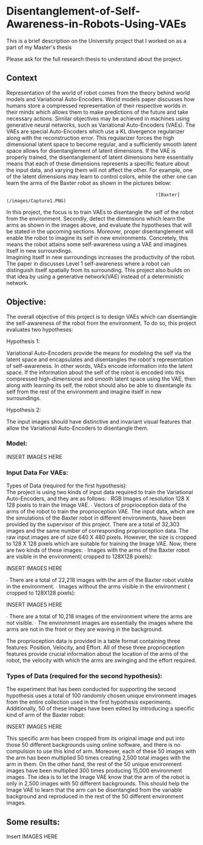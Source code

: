 # Disentanglement-of-Self-Awareness-in-Robots-Using-VAEs
This is a brief description on the University project that I worked on as a part of my Master's thesis


Please ask for the full research thesis to understand about the project.

## Context
Representation of the world of robot comes from the theory behind world models and Variational  Auto-Encoders. World models paper discusses how humans store a compressed representation of  their respective worlds in their minds which allows them to make predictions of the future and take  necessary actions. Similar objectives may be achieved in machines using generative neural  networks, such as Variational Auto-Encoders (VAEs). The VAEs are special Auto-Encoders which use a  KL divergence regularizer along with the reconstruction error. This regularizer forces the high  dimensional latent space to become regular, and a sufficiently smooth latent space allows for  disentanglement of latent dimensions. 
If the VAE is properly trained, the disentanglement of latent dimensions here essentially means that  each of these dimensions represents a specific feature about the input data, and varying them will  not affect the other. For example, one of the latent dimensions may learn to control colors,  while the other one can learn the arms of the Baxter robot as shown in the pictures below: 
  
                                                           ![Baxter](/images/Capture1.PNG)

In this project, the focus is to train VAEs to disentangle the self of the robot from the environment.  Secondly, detect the dimensions which learn the arms as shown in the images above, and evaluate  the hypotheses that will be stated in the upcoming sections. Moreover, proper disentanglement will  enable the robot to imagine its self in new environments. Concretely, this means the robot attains  some self-awareness using a VAE and imagines itself in new surroundings.  
Imagining itself in new surroundings increases the productivity of the robot. The paper in discusses Level 1 self-awareness where a robot can distinguish itself spatially from its surrounding. This project also builds on that idea by using a generative network(VAE) instead of a deterministic network. 

## Objective: 

The overall objective of this project is to design VAEs which can disentangle the self-awareness of  the robot from the environment. To do so, this project evaluates two hypotheses: 

Hypothesis 1: 

Variational Auto-Encoders provide the means for modeling the self via the latent space and  encapsulates and disentangles the robot's representation of self-awareness. 
In other words, VAEs encode information into the latent space. If the information about the self of  the robot is encoded into this compressed high-dimensional and smooth latent space using the VAE,  then along with learning its self, the robot should also be able to disentangle its self from the rest of  the environment and imagine itself in new surroundings.  

Hypothesis 2: 

The input images should have distinctive and invariant visual features that allow the Variational  Auto-Encoders to disentangle them. 

### Model:

INSERT IMAGES HERE

###  Input Data For VAEs: 
Types of Data (required for the first hypothesis):  
The project is using two kinds of input data required to train the Variational Auto-Encoders, and  they are as follows: 
∙ RGB Images of resolution 128 X 128 pixels to train the Image VAE. 
∙ Vectors of proprioception data of the arms of the robot to train the proprioception VAE. 
The input data, which are the simulations of the Baxter robot in different environments, have been  provided by the supervisor of this project. There are a total of 32,303 images and the same number  of corresponding proprioception data. 
The raw input images are of size 640 X 480 pixels. However, the size is cropped to 128 X 128 pixels  which are suitable for training the Image VAE. Now, there are two kinds of these images: 
∙ Images with the arms of the Baxter robot are visible in the environment( cropped to  128X128 pixels): 

INSERT IMAGES HERE

∙ There are a total of 22,218 images with the arm of the Baxter robot visible in the  environment. 
∙ Images without the arms visible in the environment ( cropped to 128X128 pixels):

INSERT IMAGES HERE

∙ There are a total of 10,218 images of the environment where the arms are not visible. ∙ The environment images are essentially the images where the arms are not in the front or  they are waving in the background.  

The proprioception data is provided in a table format containing three features: Position, Velocity,  and Effort. All of these three proprioception features provide crucial information about the location  of the arms of the robot, the velocity with which the arms are swinging and the effort required.

### Types of Data (required for the second hypothesis):  

The experiment that has been conducted for supporting the second hypothesis uses a total of 100  randomly chosen unique environment images from the entire collection used in the first hypothesis  experiments. Additionally, 50 of these images have been edited by introducing a specific kind of arm of the Baxter robot:

INSERT IMAGES HERE

This specific arm has been cropped from its original image and put into those 50 different  backgrounds using online software, and there is no compulsion to use this kind of arm. Moreover,  each of these 50 images with the arm has been multiplied 50 times creating 2,500 total images with  the arm in them. On the other hand, the rest of the 50 unique environment images have been  multiplied 300 times producing 15,000 environment images. The idea is to let the Image VAE know  that the arm of the robot is only in 2,500 images with 50 different backgrounds. This should help the  Image VAE to learn that the arm can be disentangled from the variable background and reproduced  in the rest of the 50 different environment images.  

## Some results:

Insert IMAGES HERE
